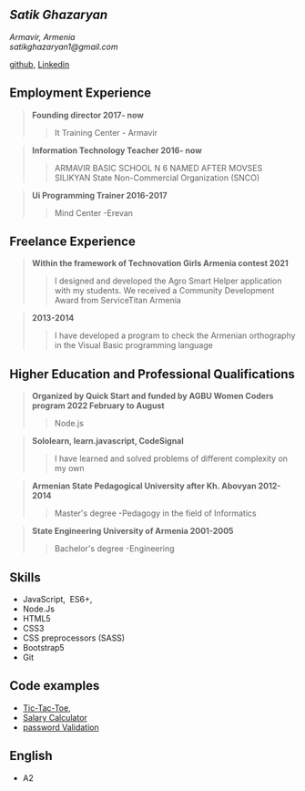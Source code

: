 

## *Satik Ghazaryan*

*Armavir, Armenia*  
_satikghazaryan1@gmail.com_

 [github](https://github.com/SatikGhazaryan), 
 [Linkedin](https://github.com/SatikGhazaryan)
 
 ## Employment Experience
 
 
>**Founding director 2017- now**
>>It Training Center - Armavir 

>**Information Technology Teacher 2016- now**
>>ARMAVIR BASIC SCHOOL N 6 NAMED AFTER MOVSES SILIKYAN State Non-Commercial Organization (SNCO)  

>**Ui Programming Trainer 2016-2017**
>>Mind Center -Erevan 


 ## Freelance Experience
 
 >**Within the framework of Technovation Girls Armenia contest
2021**
>>I designed and developed the Agro Smart Helper application with my students.
We received a Community Development Award from ServiceTitan Armenia

>**2013-2014**
>>I have developed a program to check the Armenian orthography in the Visual Basic programming language
 
  ## Higher  Education and Professional Qualifications
  
 >**Organized by Quick Start and funded by AGBU Women Coders program 
2022 February to August**
>>Node.js
 
  >**Sololearn, learn.javascript, CodeSignal**
>>I have learned and solved problems of different complexity on my own
 
 >**Armenian State Pedagogical University after Kh. Abovyan
2012-2014**
>>Master's degree -Pedagogy in the field of Informatics

 >**State Engineering University of Armenia
2001-2005**
>>Bachelor's degree -Engineering

## Skills

* JavaScript,  ES6+, 
* Node.Js 
* HTML5  
* CSS3
* CSS preprocessors (SASS)  
* Bootstrap5
* Git
## Code examples 
 
 * [Tic-Tac-Toe](https://github.com/SatikGhazaryan/Tic-Tac-Toe),
 * [Salary Calculator](https://github.com/SatikGhazaryan/SalaryCalculator)
 * [password Validation](https://github.com/SatikGhazaryan/passwordValidation)

## English

* A2 
